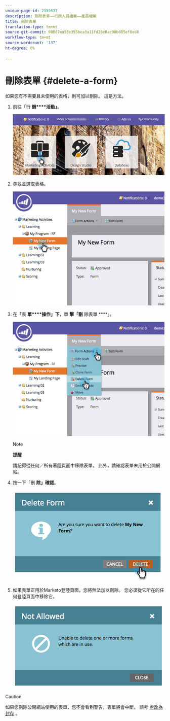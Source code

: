 ```yaml
---
unique-page-id: 2359637
description: 刪除表單——行銷人員檔案——產品檔案
title: 刪除表單
translation-type: tm+mt
source-git-commit: 00887ea53e395bea3a11fd28e0ac98b085ef6ed8
workflow-type: tm+mt
source-wordcount: '137'
ht-degree: 0%

---
```



# 刪除表單 {#delete-a-form}

如果您有不需要且未使用的表格，則可加以刪除。 這是方法。

1. 前往「行 **銷****活動」**。

   ![](assets/login-marketing-activities-3.png)

1. 尋找並選取表格。

   ![](assets/image2014-9-15-12-3a1-3a18.png)

1. 在「表 **單****操作」下**，單 **擊「刪** 除表單 ****」。

   ![](assets/image2014-9-15-12-3a1-3a27.png)

   >[!NOTE]
   >
   >**提醒**
   >
   >
   >請記得從任何／所有著陸頁面中移除表單。 此外，請確認表單未用於公開網站。

1. 按一下「刪 **除」確認**。

   ![](assets/image2014-9-15-12-3a1-3a37.png)

1. 如果表單正用於Marketo登陸頁面，您將無法加以刪除。 您必須從它所在的任何登陸頁面中移除它。

   ![](assets/image2014-9-15-12-3a1-3a44.png)

>[!CAUTION]
>
>如果您刪除公開網站使用的表單，您不會看到警告，表單將會中斷。 請考 [慮改為封存](../../../../product-docs/email-marketing/drip-nurturing/using-stream-content/archive-and-unarchive-stream-content.md) 。

